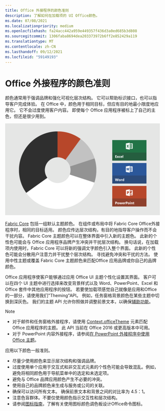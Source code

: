 ```yaml
---
title: Office 外接程序的颜色准则
description: 了解如何在加载项的 UI Office颜色。
ms.date: 07/08/2021
ms.localizationpriority: medium
ms.openlocfilehash: fa24acc442a959e449357f436d3a0ed685b3d808
ms.sourcegitcommit: 1306faba8694dea203373972b6ff2e852429a119
ms.translationtype: MT
ms.contentlocale: zh-CN
ms.lasthandoff: 09/12/2021
ms.locfileid: "59149193"
---
```

# <a name="color-guidelines-for-office-add-ins"></a>Office 外接程序的颜色准则

颜色通常用于强调品牌和强化可视化层次结构。 它可以帮助标识接口，也可以指导客户完成体验。 在 Office 中，颜色用于相同目标，但应有目的地最小限度地应用它。 它不会过度使用客户内容。 即使每个 Office 应用程序被标上了自己的主色，但还是很少用到。

![显示 Office、Excel、Word 和 PowerPoint 的配色方案。 主要颜色Office为黑白，次要颜色为浅灰色、深灰色和橙色。 文本的基准颜色Excel绿色，Word 为蓝色，PowerPoint橙色。](../images/office-addins-color-schemes.png)

[Fabric Core](fabric-core.md) 包括一组默认主题颜色。 在组件或布局中将 Fabric Core Office外接程序时，相同的目标适用。 颜色应传达层次结构，有目的地指导客户操作而不会干扰内容。 Fabric Core 主题颜色可以在整体界面中引入新的主题色。 此新的个性色可能会与 Office 应用程序品牌产生冲突并干扰层次结构。 换句话说，在加载项内使用时，Fabric Core 可以将新的强调文字颜色引入整个界面。 此新的个性色可能会分散用户注意力并干扰整个层次结构。 寻找避免冲突和干扰的方法。 使用中性主题或覆盖 Fabric Core 主题颜色来匹配Office 应用品牌或你自己的品牌颜色。

Office 应用程序使客户能够通过应用 Office UI 主题个性化设置其界面。 客户可以在四个 UI 主题中进行选择来改变背景样式以及 Word、PowerPoint、Excel 和 Office 套件中其他应用程序的按钮。 若要使加载项感觉自己就像是应用和Office的一部分，请使用我们"Theming"API。 例如，任务窗格背景颜色在某些主题中切换到深灰色。 我们的主题 API 允许你照做并调整前景文本，以确保[辅助功能](../design/accessibility-guidelines.md)。

> [!NOTE]
>
> - 对于邮件和任务窗格外接程序，请使用 [Context.officeTheme](/javascript/api/office/office.context) 元素匹配 Office 应用程序的主题。 此 API 当前在 Office 2016 或更高版本中可用。
> - 对于 PowerPoint 内容外接程序，请参阅[在 PowerPoint 外接程序中使用 Office 主题](../powerpoint/use-document-themes-in-your-powerpoint-add-ins.md)。

应用以下颜色一般准则。

- 尽量少使用颜色来显示层次结构和强调品牌。
- 过度使用单个应用于交互式和非交互式元素的个性色可能会导致混乱。例如，避免将相同颜色用于导航菜单中的选定和未选定项。
- 避免与 Office 品牌应用颜色产生不必要的冲突。
- 使用自己的品牌颜色来生成与服务或公司的关联。
- 确保可以访问所有文本。 确保前景文本和背景之间的对比率为 4.5：1。
- 注意色盲群体。不要仅使用颜色指示交互性和层次结构。
- 请参阅[图标指南](../design/add-in-icons.md)，了解有关使用图标颜色调色板设计Office命令图标。
